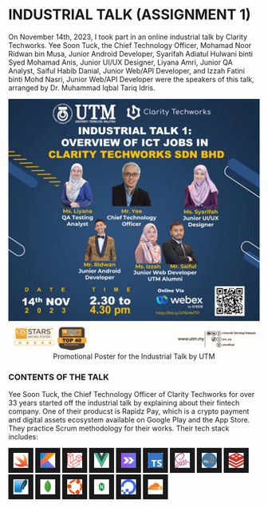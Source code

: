 # INDUSTRIAL TALK (ASSIGNMENT 1)

On November 14th, 2023, I took part in an online industrial talk by Clarity Techworks.
Yee Soon Tuck, the Chief Technology Officer, Mohamad Noor Ridwan bin Musa, Junior Android
Developer, Syarifah Adiatul Hulwani binti Syed Mohamad Anis, Junior UI/UX Designer, Liyana Amri,
Junior QA Analyst, Saiful Habib Danial, Junior Web/API Developer, and Izzah Fatini binti Mohd Nasri,
Junior Web/API Developer were the speakers of this talk, arranged by Dr. Muhammad Iqbal Tariq Idris.

<p align="center">
<img src="https://github.com/dotrovi/UTM-e-Portfolio/blob/main/Industrial%20Talk%20(Assignment%201)/Photos/webexIndustrialTalk.jpg"/> Promotional Poster for the Industrial Talk by UTM
</p>

### CONTENTS OF THE TALK

Yee Soon Tuck, the Chief Technology Officer of Clarity Techworks for over 33 years started off the industrial 
talk by explaining about their fintech company. One of their producst is Rapidz Pay, which is a crypto payment
and digital assets ecosystem available on Google Play and the App Store. They practice Scrum methodology for their
works. Their tech stack includes:

<p align="left">
<img src="https://github.com/dotrovi/UTM-e-Portfolio/blob/main/Industrial%20Talk%20(Assignment%201)/Photos/swiftImage.png" width="30" height="30" border="10"/>
<img src="https://github.com/dotrovi/UTM-e-Portfolio/blob/main/Industrial%20Talk%20(Assignment%201)/Photos/kotlinImage.png" width="30" height="30" border="10"/>
<img src="https://github.com/dotrovi/UTM-e-Portfolio/blob/main/Industrial%20Talk%20(Assignment%201)/Photos/laravel.png" width="30" height="30" border="10"/>
<img src="https://github.com/dotrovi/UTM-e-Portfolio/blob/main/Industrial%20Talk%20(Assignment%201)/Photos/vue.png" width="30" height="30" border="10"/>
<img src="https://github.com/dotrovi/UTM-e-Portfolio/blob/main/Industrial%20Talk%20(Assignment%201)/Photos/inertia.png" width="30" height="30" border="10"/>
<img src="https://github.com/dotrovi/UTM-e-Portfolio/blob/main/Industrial%20Talk%20(Assignment%201)/Photos/typescriptImag.png" width="30" height="30" border="10"/>
<img src="https://github.com/dotrovi/UTM-e-Portfolio/blob/main/Industrial%20Talk%20(Assignment%201)/Photos/sassImage.png" width="30" height="30" border="10"/>
<img src="https://github.com/dotrovi/UTM-e-Portfolio/blob/main/Industrial%20Talk%20(Assignment%201)/Photos/mySQLimage.png" width="30" height="30" border="10"/>
<img src="https://github.com/dotrovi/UTM-e-Portfolio/blob/main/Industrial%20Talk%20(Assignment%201)/Photos/redisImage.png" width="30" height="30" border="10"/>
<img src="https://github.com/dotrovi/UTM-e-Portfolio/blob/main/Industrial%20Talk%20(Assignment%201)/Photos/sqliteImage.png" width="30" height="30" border="10"/>
<img src="https://github.com/dotrovi/UTM-e-Portfolio/blob/main/Industrial%20Talk%20(Assignment%201)/Photos/MongoDBImage.png" width="30" height="30" border="10"/>
<img src="https://github.com/dotrovi/UTM-e-Portfolio/blob/main/Industrial%20Talk%20(Assignment%201)/Photos/UbuntuImage.png" width="30" height="30" border="10"/>
<img src="https://github.com/dotrovi/UTM-e-Portfolio/blob/main/Industrial%20Talk%20(Assignment%201)/Photos/nginxImage.png" width="30" height="30" border="10"/>
<img src="https://github.com/dotrovi/UTM-e-Portfolio/blob/main/Industrial%20Talk%20(Assignment%201)/Photos/DigitalOceanImage.png" width="30" height="30" border="10"/>
<img src="https://github.com/dotrovi/UTM-e-Portfolio/blob/main/Industrial%20Talk%20(Assignment%201)/Photos/cloudflareImage.png" width="30" height="30" border="10"/>
</p>
